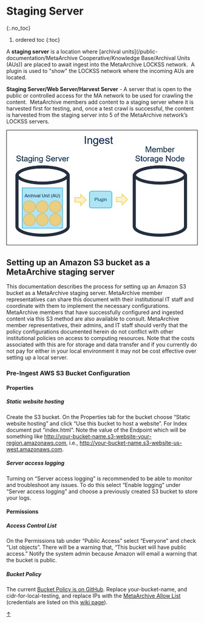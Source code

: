 # Staging Server   <a name="top"></a>

{:.no_toc}

1. ordered toc
{:toc}

A **staging server** is a location where [archival units](/public-documentation/MetaArchive Cooperative/Knowledge Base/Archival Units (AUs)) are placed to await ingest into the MetaArchive LOCKSS network.  A plugin is used to "show" the LOCKSS network where the incoming AUs are located.

**Staging Server/Web Server/Harvest Server** - A server that is open to the public or controlled access for the MA network to be used for crawling the content.  MetaArchive members add content to a staging server where it is harvested first for testing, and, once a test crawl is successful, the content is harvested from the staging server into 5 of the MetaArchive network’s LOCKSS servers.

![Ingest_02.png](attachments/Ingest_02.png)

## Setting up an Amazon S3 bucket as a MetaArchive staging server

This documentation describes the process for setting up an Amazon S3 bucket as a MetaArchive staging server. MetaArchive member representatives can share this document with their institutional IT staff and coordinate with them to implement the necessary configurations. MetaArchive members that have successfully configured and ingested content via this S3 method are also available to consult. MetaArchive member representatives, their admins, and IT staff should verify that the policy configurations documented herein do not conflict with other institutional policies on access to computing resources. Note that the costs associated with this are for storage and data transfer and if you currently do not pay for either in your local environment it may not be cost effective over setting up a local server. 

### Pre-Ingest AWS S3 Bucket Configuration

#### Properties

##### Static website hosting

Create the S3 bucket. On the Properties tab for the bucket choose “Static website hosting” and click “Use this bucket to host a website”. For Index document put “index.html”. Note the value of the Endpoint which will be something like <http://your-bucket-name.s3-website-your-region.amazonaws.com>, i.e., <http://your-bucket-name.s3-website-us-west.amazonaws.com>. 

##### Server access logging

Turning on “Server access logging” is recommended to be able to monitor and troubleshoot any issues. To do this select “Enable logging” under “Server access logging” and choose a previously created S3 bucket to store your logs.

#### Permissions

##### Access Control List

On the Permissions tab under “Public Access” select “Everyone” and check “List objects”. There will be a warning that, “This bucket will have public access.” Notify the system admin because Amazon will email a warning that the bucket is public. 

##### Bucket Policy

The current [Bucket Policy is on GitHub](https://github.com/hannahlwang/metaarchive-s3-bucket-policy). Replace your-bucket-name, and cidr-for-local-testing, and replace IPs with the [MetaArchive Allow List](http://admin.metaarchive.org/protected/network/ips/metaarchive.ips) (credentials are listed on this [wiki page](https://wiki.metaarchive.org/metawiki/index.php/Credentials)).

<a class="top-link hide" href="#top">↑</a>

